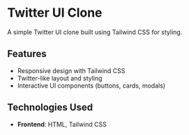 # Twitter UI Clone

A simple Twitter UI clone built using Tailwind CSS for styling.

## Features
- Responsive design with Tailwind CSS
- Twitter-like layout and styling
- Interactive UI components (buttons, cards, modals)

## Technologies Used
- **Frontend**: HTML, Tailwind CSS
